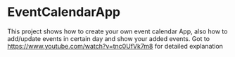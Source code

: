 # EventCalendarApp
This project shows how to create your own event calendar App, also how to add/update events in certain day and show your added events.
Got to https://www.youtube.com/watch?v=tnc0UfVk7m8 for detailed explanation
